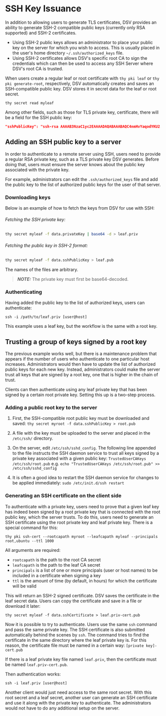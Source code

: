 [title]: # (SSH Keys and Certificates)
[tags]: # (DevOps Secrets Vault,DSV,)
[priority]: # (6710)

# SSH Key Issuance

In addition to allowing users to generate TLS certificates, DSV provides an ability to generate SSH-2 compatible public keys (currently only RSA supported) and SSH-2 certificates.
* Using SSH-2 public keys allows an administrator to place your public key on the server for which you wish to access.  This is usually placed in the user's home directory `~/.ssh/authorized_keys` file.
* Using SSH-2 certificates allows DSV's specific root CA to sign the credentials which can then be used to access any SSH Server where DSV's root CA is trusted.

When users create a regular leaf or root certificate with `thy pki leaf` or `thy pki generate-root`, respectively, DSV
automatically creates and saves an SSH-compatible public key. DSV stores it in secret data for the leaf or root secret.

`thy secret read myleaf`

Among other fields, such as those for TLS private key, certificate, there will be a field for the SSH public key:
 ```json
 "sshPublicKey": "ssh-rsa AAAAB3NzaC1yc2EAAAADAQABAAABAQC4nmHvYaqodYKU2..."
```

## Adding an SSH public key to a server
In order to authenticate to a remote server using SSH, users need to provide a regular RSA private key, such as a TLS private key DSV generates. Before doing that, users must ensure the server knows about the public key associated with the private key.

For example, administrators can edit the `.ssh/authorized_keys` file and add the public key to the list of authorized public keys for the user of that server.

### Downloading keys
Below is an example of how to fetch the keys from DSV for use with SSH:

###### Fetching the SSH private key:
```bash
thy secret myleaf -f data.privateKey | base64 -d > leaf.priv
```
###### Fetching the public key in SSH-2 format:
```bash
thy secret myleaf -f data.sshPublicKey > leaf.pub
```

The names of the files are arbitrary.
> **_NOTE:_** The private key must first be base64-decoded.

### Authenticating
Having added the public key to the list of authorized keys, users can authenticate:

`ssh -i /path/to/leaf.priv [user@host]`

This example uses a leaf key, but the workflow is the same with a root key.

## Trusting a group of keys signed by a root key
The previous example works well, but there is a maintenance problem that appears if the number of users who authenticate to one particular host increases. Administrators would then have to update the list of authorized public keys for each new key. Instead, administrators could make the server trust all keys that are signed by a root key, one that is higher in the chain of trust.

Clients can then authenticate using any leaf private key that has been signed by a certain root private key. Setting this up is a two-step process.

### Adding a public root key to the server
1. First, the SSH-compatible root public key must be downloaded and saved:
`thy secret myroot -f data.sshPublicKey > root.pub`

2. A file with the key must be uploaded to the server and placed in the `/etc/ssh/` directory.

3. On the server, edit `/etc/ssh/sshd_config`. The following line appended to the file instructs the SSH daemon service to trust all keys signed by a private key associated with a given public key: `TrustedUserCAKeys /etc/ssh/root.pub`
e.g. `echo "TrustedUserCAKeys /etc/ssh/root.pub" >> /etc/ssh/sshd_config`

4. It is often a good idea to restart the SSH daemon service for changes to be applied immediately:
`sudo /etc/init.d/ssh restart`

### Generating an SSH certificate on the client side
To authenticate with a private key, users need to prove that a given leaf key has indeed been signed by a root private key that is connected with the root public key, which the server trusts. To do this, users need to generate an SSH certificate using the root private key and leaf private key. There is a special command for this:

`thy pki ssh-cert --rootcapath myroot --leafcapath myleaf --principals root,ubuntu --ttl 1000`

All arguments are required:
- `rootcapath` is the path to the root CA secret
- `leafcapath` is the path to the leaf CA secret
- `principals` is a list of one or more principals (user or host names) to be included in a certificate when signing a key
- `ttl` is the amount of time (by default, in hours) for which the certificate will be valid

This will return an SSH-2 signed certificate. DSV saves the certificate in the leaf secret data. Users can copy the certificate and save in a file or download it later:

`thy secret myleaf -f data.sshCertificate > leaf.priv-cert.pub`

Now it is possible to try to authenticate. Users use the same `ssh` command and pass the same private key. The SSH certificate is also submitted automatically behind the scenes by `ssh`. The command tries to find the certificate in the same directory where the leaf private key is. For this reason, the certificate file must be named in a certain way:
`[private key]-cert.pub`

If there is a leaf private key file named `leaf.priv`, then the certificate must be named `leaf.priv-cert.pub`.

Then authentication works:

`ssh -i leaf.priv [user@host]`

Another client would just need access to the same root secret. With this root secret and a leaf secret, another user can generate an SSH certificate and use it along with the private key to authenticate. The administrators would not have to do any additional setup on the server.
